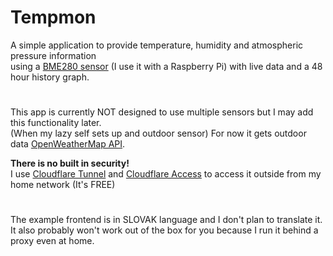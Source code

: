 # Tempmon
A simple application to provide temperature, humidity and atmospheric pressure information\
using a [BME280 sensor](https://www.embeddedadventures.com/datasheets/BME280.pdf) (I use it with a Raspberry Pi) with live data and a 48 hour history graph.

#
This app is currently NOT designed to use multiple sensors but I may add this functionality later.\
(When my lazy self sets up and outdoor sensor) For now it gets outdoor data [OpenWeatherMap API](https://openweathermap.org/api).

**There is no built in security!**\
I use [Cloudflare Tunnel](https://www.cloudflare.com/products/tunnel/) and [Cloudflare Access](https://www.cloudflare.com/zero-trust/products/access/) to access it outside from my home network (It's FREE)

#
The example frontend is in SLOVAK language and I don't plan to translate it.\
It also probably won't work out of the box for you because I run it behind a proxy even at home.
